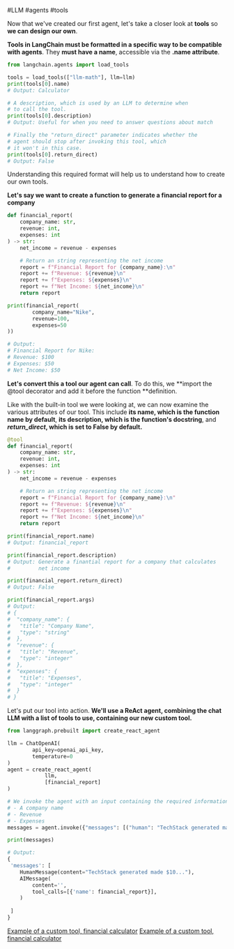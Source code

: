 #LLM #agents #tools

Now that we've created our first agent, let's take a closer look at **tools** so **we can design our own**.

**Tools in LangChain must be formatted in a specific way to be compatible with agents**. They **must have a name**, accessible via the **.name attribute**. 

```python
from langchain.agents import load_tools

tools = load_tools(["llm-math"], llm=llm)
print(tools[0].name) 
# Output: Calculator

# A description, which is used by an LLM to determine when 
# to call the tool.
print(tools[0].description)
# Output: Useful for when you need to answer questions about match

# Finally the "return_direct" parameter indicates whether the 
# agent should stop after invoking this tool, which 
# it won't in this case.
print(tools[0].return_direct)
# Output: False
```

Understanding this required format will help us to understand how to create our own tools. 

**Let's say we want to create a function to generate a financial report for a company**

```python
def financial_report(
	company_name: str,
	revenue: int,
	expenses: int
) -> str:
	net_income = revenue - expenses

	# Return an string representing the net income
	report = f"Financial Report for {company_name}:\n"
	report += f"Revenue: ${revenue}\n"
	report += f"Expenses: ${expenses}\n"
	report += f"Net Income: ${net_income}\n"
	return report

print(financial_report(
		company_name="Nike",
		revenue=100,
		expenses=50
))

# Output: 
# Financial Report for Nike:
# Revenue: $100
# Expenses: $50
# Net Income: $50
```

**Let's convert this  a tool our agent can call**. To do this, we **import the @tool decorator and add it before the function **definition.

Like with the built-in tool we were looking at, we can now examine the various attributes of our tool. This include **its name, which is the function name by default**, **its description, which is the function's docstring**, and ***return_direct*, which is set to False by default.**

```python
@tool
def financial_report(
	company_name: str,
	revenue: int,
	expenses: int
) -> str:
	net_income = revenue - expenses

	# Return an string representing the net income
	report = f"Financial Report for {company_name}:\n"
	report += f"Revenue: ${revenue}\n"
	report += f"Expenses: ${expenses}\n"
	report += f"Net Income: ${net_income}\n"
	return report

print(financial_report.name)
# Output: financial_report

print(financial_report.description)
# Output: Generate a finantial report for a company that calculates
#         net income

print(financial_report.return_direct)
# Output: False

print(financial_report.args)
# Output: 
# {
#  "company_name": {
# 	"title": "Company Name", 
# 	"type": "string"
#  },
#  "revenue": {
# 	"title": "Revenue",
# 	"type": "integer"
#  },
#  "expenses": {
# 	"title": "Expenses",
# 	"type": "integer"
#  }
# }
```

Let's put our tool into action. **We'll use a ReAct agent, combining the chat LLM with a list of tools to use, containing our new custom tool.**

```python
from langgraph.prebuilt import create_react_agent

llm = ChatOpenAI(
		api_key=openai_api_key,
		temperature=0
)
agent = create_react_agent(
			llm,
			[financial_report]
)

# We invoke the agent with an input containing the required information:
# - A company name
# - Revenue
# - Expenses
messages = agent.invoke({"messages": [("human": "TechStack generated made $10 millions with 8 millions of costs. Generate a finantial report")]})

print(messages)

# Output:
{
 'messages': [
	HumanMessage(content="TechStack generated made $10..."),
	AIMessage(
		content='',
		tool_calls=[{'name': financial_report}],
	)
 
 ]
}
```

[Example of a custom tool, financial calculator](./../12_custom_tool.py)
[Example of a custom tool, financial calculator](./../13_defining_function_for_tool_use.py)









